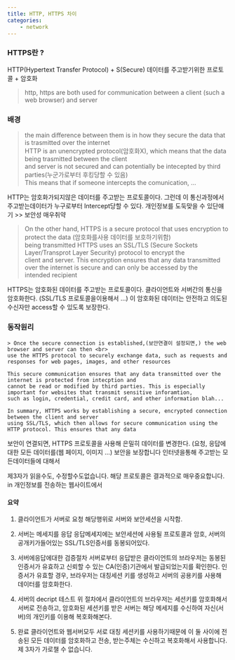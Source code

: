 ```yaml
---
title: HTTP, HTTPS 차이 
categories:
    - network 
---
```



### HTTPS란 ?

  HTTP(Hypertext Transfer Protocol) + S(Secure) 
  데이터를 주고받기위한 프로토콜 + 암호화 

  > http, https are both used for communication between a client (such a web browser) and server 
  

### 배경 

      
  > the main difference between them is in how they secure the data that is trasmitted over the internet <br>
  HTTP is an unencrypted protocol(암호화X), which means that the data being trasmitted between the client <br>
  and server is not secured and can potentially be intecepted by third parties(누군가로부터 후킹당할 수 있음)<br>
  This means that if someone intercepts the comunication, ...

  HTTP는 암호화가되지않은 데이터를 주고받는 프로토콜이다. 
  그런데 이 통신과정에서 주고받는데이터가 누구로부터 Intercept당할 수 있다. 
  개인정보를 도둑맞을 수 있단얘기 >> 보안성 매우취약 


  
  > On the other hand, HTTPS is a secure protocol that uses encryption to protect the data (암호화를사용 데이터를 보호하기위함)<br>
  being transmitted HTTPS uses an SSL/TLS (Secure Sockets Layer/Transprot Layer Security) protocol to encrypt the <br>
  client and server. This encryption ensures that any data transmitted over the internet is secure and can only be accessed by the <br>
  intended recipient

  HTTPS는 암호화된 데이터를 주고받는 프로토콜이다. 
  클라이언트와 서버간의 통신을 암호화한다. (SSL/TLS 프로토콜을이용해서 ...)
  이 암호화된 데이터는 안전하고 의도된 수신자만 access할 수 있도록 보장한다. 


### 동작원리 

    > Once the secure connection is established,(보안연결이 설정되면,) the web browser and server can then <br>
    use the HTTPS protocol to securely exchange data, such as requests and responses for web pages, images, and other resources 

    This secure communication ensures that any data transmitted over the internet is protected from intecption and 
    cannot be read or modified by third parties. This is especially important for websites that transmit sensitive inforamtion, 
    such as login, credential, credit card, and other information blah... 

    In summary, HTTPS works by establishing a secure, encrypted connection between the client and server 
    using SSL/TLS, which then allows for secure communication using the HTTP protocol. This ensures that any data 


  보안이 연결되면, HTTPS 프로토콜을 사용해 은밀히 데이터를 변경한다. (요청, 응답에대한 모든 데이터를(웹 페이지, 이미지 ...)
  보안을 보장합니다 인터넷을통해 주고받는 모든데이터들에 대해서

  제3자가 읽을수도, 수정할수도없습니다. 해당 프로토콜은 결과적으로 매우중요합니다. 
  in 개인정보를 전송하는 웹사이트에서


#### 요약 


  1. 클라이언트가 서버로 요청 
  해당행위로 서버와 보안세션을 시작함. 

  2. 서버는 메세지를 응답
  응답메세지에는 보안세션에 사용될 프로토콜과 암호, 
  서버의 공개키가들어있는 SSL/TLS인증서를 동봉되어있다. 

  3. 서버에응답에대한 검증절차 
  서버로부터 응답받은 클라이언트의 브라우저는 
  동봉된 인증서가 유효하고 신뢰할 수 있는 CA(인증)기관에서 발급되었는지를 확인한다. 
  인증서가 유효할 경우, 브라우저는 대칭세션 키를 생성하고 서버의 공용키를 사용해 데이터를 암호화한다. 

  4. 서버의 decript 테스트
  위 절차에서 클라이언트의 브라우저는 세션키를 암호화해서 서버로 전송하고, 
  암호화된 세션키를 받은 서버는 해당 메세지를 수신하여 
  자신(서버)의 개인키를 이용해 복호화해본다. 
  
  5. 완료 
  클라이언트와 웹서버모두 서로 대칭 세션키를 사용하기때문에 
  이 둘 사이에 전송된 모든 데이터를 암호화하고 전송, 받는주체는 수신하고 복호화해서 사용합니다. 
  제 3자가 가로챌 수 없습니다. 



  











